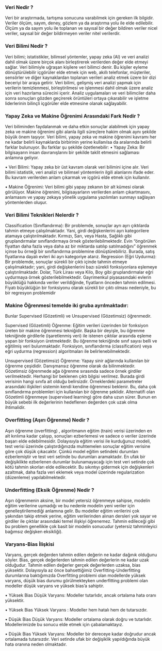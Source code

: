 ### Veri Nedir ?
Veri bir araştırmada, tartışma sonucuna varabilmek için gereken ilk bilgidir. Veriler ölçüm, sayım, deney, gözlem ya da araştırma yolu ile elde edilebilir. Ölçüm ya da sayım yolu ile toplanan ve sayısal bir değer bildiren veriler nicel veriler, sayısal bir değer bildirmeyen veriler nitel verilerdir.
### Veri Bilimi Nedir ?
Veri bilimi; istatistikler, bilimsel yöntemler, yapay zeka (AI) ve veri analizi dahil olmak üzere birçok alanı birleştirerek verilerden değer elde etmeyi sağlar. Veri bilimiyle uğraşan kişilere veri bilimci denir. Bu kişiler eyleme dönüştürülebilir içgörüler elde etmek için web, akıllı telefonlar, müşteriler, sensörler ve diğer kaynaklardan toplanan verileri analiz etmek üzere bir dizi beceriyi bir araya getirir.
Veri bilimi, gelişmiş veri analizi yapmak için verilerin temizlenmesi, birleştirilmesi ve işlenmesi dahil olmak üzere analiz için veri hazırlama sürecini içerir. Analiz uygulamaları ve veri bilimciler daha sonra sonuçları gözden geçirerek örüntüleri ortaya çıkarabilir ve işletme liderlerinin bilinçli içgörüler elde etmesine olanak sağlayabilir.
### Yapay Zeka ve Makine Öğrenimi Arasındaki Fark Nedir ?
Veri biliminden faydalanmak ve daha etkin sonuçlar alabilmek için yapay zeka ve makine öğrenimi gibi alanla ilgili süreçlere hakim olmak aynı şekilde büyük önem taşıyor. Veri bilimi, yapay zeka ve makine öğrenimi kavramı her ne kadar belirli kaynaklarda birbirinin yerine kullanılsa da aralarında belirli farklar bulunuyor. Bu farklar şu şekilde özetlenebilir:
•	Yapay Zeka: Bir bilgisayarın insan davranışlarını bir şekilde taklit etmesini sağlaması anlamına geliyor.

•	Veri Bilimi: Yapay zeka bir üst kavram olarak veri bilimini içine alır. Veri bilimi istatistik, veri analizi ve bilimsel yöntemlerin ilgili alanlarını ifade eder. Bu kavram verilerden anlam çıkarmak ve içgörü elde etmek için kullanılır.

•	Makine Öğrenimi: Veri bilimi gibi yapay zekanın bir alt kümesi olarak görülüyor. Makine öğrenimi, bilgisayarların verilerden anlam çıkartmasını, anlamasını ve yapay zekaya yönelik uygulama yazılımları sunmayı sağlayan yöntemlerden oluşur.

### Veri Bilimi Teknikleri Nelerdir ?
Classification (Sınıflandırma): Bir problemde, sonuçlar ayrı ayrı çıktılarda tahmin etmeye çalışılmaktadır. Yani, girdi değişkenlerini ayrı kategorilere atamaya çalıştırılmaktadır. Kırmızı, Sarı, veya Hasta, Sağlıklı gibi gruplandırmalar sınıflandırmaya örnek gösterilebilmektedir. Evin “öngörülen fiyattan daha fazla veya daha az bir miktarda satılıp satılmadığını” öğrenmek içinse bu örneği bir sınıflandırma problemine dönüştürebiliriz. Burada, satış fiyatlarına dayalı evleri iki ayrı kategoriye atarız.
Regression (Eğri Uydurma): Bir problemde, sonuçlar sürekli bir çıktı içinde tahmin etmeye çalışılmaktadır; yani, girdi değişkenlerini bazı sürekli fonksiyonlara eşlemeye çalıştırılmaktadır. Dolar, Türk Lirası veya Kilo, Boy gibi gruplandırmalar eğri uydurmaya örnek gösterilebilmektedir. Gayrimenkul piyasasındaki evlerin büyüklüğü hakkında veriler verildiğinde, fiyatların önceden tahmin edilmesi. Fiyatı büyüklüğün bir fonksiyonu olarak sürekli bir çıktı olması nedeniyle, bu bir regresyon problemidir

### Makine Öğrenmesi temelde iki gruba ayrılmaktadır:
Bunlar Supervised (Gözetimli) ve Unsupervised (Gözetimsiz) öğrenmedir.

Supervised (Gözetimli) Öğrenme: Eğitim verileri üzerinden bir fonksiyon üreten bir makine öğrenmesi tekniğidir. Başka bir deyişle, bu öğrenme tekniğinde girdilerle (işaretlenmiş veri) ile istenen çıktılar arasında eşleme yapan bir fonksiyon üretmektedir. Bu öğrenme tekniğinde sınıf sayısı belli ve eğitilmiş veri bulunmaktadır.
Fonksiyon, sınıflandırma (classification) veya eğri uydurma (regression) algoritmaları ile belirlenebilmektedir.

Unsupervised (Gözetimsiz) Öğrenme: Yapay sinir ağlarında kullanılan bir öğrenme çeşididir. Danışmansız öğrenme olarak da bilinmektedir.  Gözetimsiz öğrenmede ağa öğrenme sırasında sadece örnek girdiler verilmektedir. Herhangi bir beklenen çıktı bilgisi verilmez. Burada girdi verisinin hangi sınıfa ait olduğu belirsizdir. Örneklerdeki parametreler arasındaki ilişkileri sistemin kendi kendine öğrenmesi beklenir.  Bu, daha çok sınıflandırma problemleri için kullanılan bir öğrenme şeklidir.  Alternatifi olan Gözetimli öğrenmeye (supervised learning) göre daha uzun sürer. Bunun en büyük sebebi ilk değerlerinin hedeflenen değerden çok uzak olma ihtimalidir.
### Overfitting (Aşırı Öğrenme) Nedir ?
Aşırı öğrenme (overfitting) , algoritmanın eğitim (train) verisi üzerinden en alt kırılıma kadar çalışıp, sonuçları ezberlemesi ve sadece o veriler üzerinde başarı elde edebilmesidir. Dolayısıyla eğitim verisi ile kurduğunuz modeli, test verisi üzerinde çalıştırdığınızda muhtemelen sonuçlar eğitim verisine göre çok düşük çıkacaktır. Çünkü model eğitim setindeki durumları ezberlemiştir ve test veri setinde bu durumları aramaktadır. En ufak bir değişiklikte ezberlenen durumlar bulunamayacağı için test veri setinde çok kötü tahmin skorları elde edilecektir. Bu sıkıntıyı gidermek için değişkenleri azaltmak, daha fazla veri eklemek veya model üzerinde regularization (düzenleme) yapılabilmektedir.

### Underfitting (Eksik Öğrenme) Nedir ?
Aşırı öğrenmenin aksine, bir model yetersiz öğrenmeye sahipse, modelin eğitim verilerine uymadığı ve bu nedenle modelin yeni veriler için genelleştirilemediği  anlamına gelir. Bu modeller eğitim verilerini çok yakından takip etmek yerine, eğitim verilerinden alınan dersleri yok sayar ve girdiler ile çıktılar arasındaki temel ilişkiyi öğrenemez. Tahmin  edileceği gibi bu problem genellikle çok basit bir modelin sonucudur (yetersiz tahminleyici bağımsız değişken eksikliği).

### Varyans-Bias İlişkisi
Varyans, gerçek değerden tahmin edilen değerin ne kadar dağınık olduğunu söyler. Bias, gerçek değerlerden tahmin edilen değerlerin ne kadar uzak olduğudur. Tahmin edilen değerler gerçek değerlerden uzaksa, bias yüksektir. Dolayısıyla az önce bahsettiğimiz Overfitting-Underfitting durumlarına baktığımızda Overfitting problemi olan modellerde yüksek varyans, düşük bias durumu görülmekteyken underfitting problemi olan modeller düşük varyans ve yüksek bias’a sahiptir.

•	Yüksek Bias Düşük Varyans: Modeller tutarlıdır, ancak ortalama hata oranı yüksektir.

•	Yüksek Bias Yüksek Varyans : Modeller hem hatalı hem de tutarsızdır.

•	Düşük Bias Düşük Varyans: Modeller ortalama olarak doğru ve tutarlıdır. Modellerimizde bu sonucu elde etmek için çabalamaktayız.

•	Düşük Bias Yüksek Varyans: Modeller bir dereceye kadar doğrudur ancak ortalamada tutarsızdır. Veri setinde ufak bir değişiklik yapıldığında büyük hata oranına neden olmaktadır.
